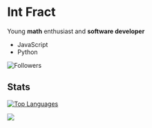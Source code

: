 # Int Fract

Young **math** enthusiast and **software developer**
- JavaScript
- Python

![Followers](https://img.shields.io/github/followers/intfract?colorA=%232f3136&colorB=%235865f2&label=Followers&style=for-the-badge)

## Stats

[![Top Languages](https://github-readme-stats.vercel.app/api/top-langs/?username=intfract&title_color=5865f2&bg_color=2f3136&text_color=ffffff&layout=compact&hide_border=true)](https://npmjs.com/~fract)

<a href="https://github.com/qaxt"><img src="https://github-readme-stats.vercel.app/api?username=intfract&bg_color=2f3136&title_color=5865f2&text_color=fff&icon_color=fff&show_icons=true&include_all_commits=true&count_private=true&hide_border=true"></a>
